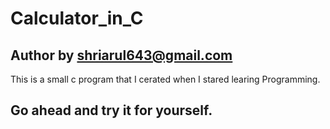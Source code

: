 # Calculator_in_C

## Author by shriarul643@gmail.com

This is a small c program that I cerated when I stared learing Programming.

## Go ahead and try it for yourself.
